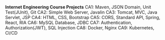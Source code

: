 **Internet Engineering Course Projects**
CA1: Maven, JSON Domain, Unit Test(JUnit), Git
CA2: Simple Web Server, Javalin
CA3: Tomcat, MVC, Java Servlet, JSP
CA4: HTML, CSS, Bootstrap
CA5: CORS, Standard API, Spring, React, RIA
CA6: MySQL Database, JDBC
CA7: Authentication, Authorization(JWT), SQL Injection
CA8: Docker, Nginx
CA9: Kubernetes, CI/CD
